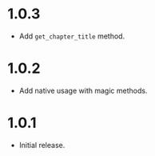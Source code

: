 # 1.0.3

-   Add `get_chapter_title` method.

# 1.0.2

-   Add native usage with magic methods.

# 1.0.1

-   Initial release.
